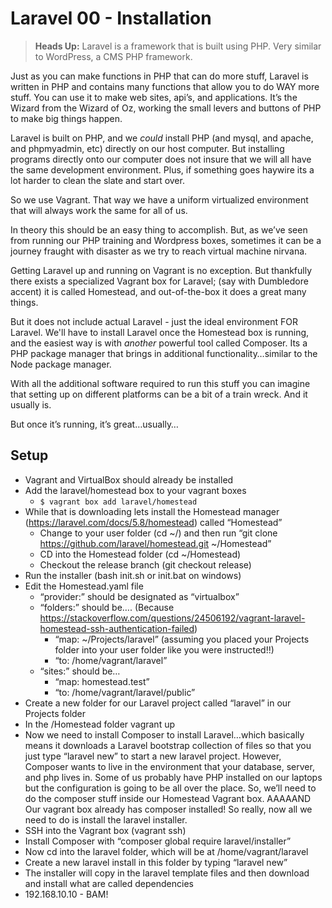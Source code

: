 # Laravel 00 - Installation #

> **Heads Up:** Laravel is a framework that is built using PHP. Very similar to WordPress, a CMS  PHP framework.

Just as you can make functions in PHP that can do more stuff, Laravel is written in PHP and contains many functions that allow you to do WAY more stuff. You can use it to make web sites, api’s, and applications. It’s the Wizard from the Wizard of Oz, working the small levers and buttons of PHP to make big things happen.

Laravel is built on PHP, and we *could* install PHP (and mysql, and apache, and phpmyadmin, etc) directly on our host computer. But installing programs directly onto our computer does not insure that we will all have the same development environment. Plus, if something goes haywire its a lot harder to clean the slate and start over.

So we use Vagrant. That way we have a uniform virtualized environment that will always work the same for all of us.

In theory this should be an easy thing to accomplish. But, as we’ve seen from running our PHP training and Wordpress boxes, sometimes it can be a journey fraught with disaster as we try to reach virtual machine nirvana.

Getting Laravel up and running on Vagrant is no exception. But thankfully there exists a specialized Vagrant box for Laravel; (say with Dumbledore accent) it is called Homestead, and out-of-the-box it does a great many things.

But it does not include actual Laravel - just the ideal environment FOR Laravel. We'll have to install Laravel once the Homestead box is running, and the easiest way is with *another* powerful tool called Composer. Its a PHP package manager that brings in additional functionality…similar to the Node package manager.

With all the additional software required to run this stuff you can imagine that setting up on different platforms can be a bit of a train wreck. And it usually is.

But once it’s running, it’s great…usually…

## Setup ##

- Vagrant and VirtualBox should already be installed
- Add the laravel/homestead box to your vagrant boxes
  - ```$ vagrant box add laravel/homestead```
- While that is downloading lets install the Homestead manager (https://laravel.com/docs/5.8/homestead) called “Homestead”
    - Change to your user folder (cd ~/) and then run “git clone https://github.com/laravel/homestead.git ~/Homestead”
    - CD into the Homestead folder (cd ~/Homestead)
    - Checkout the release branch (git checkout release)
- Run the installer (bash init.sh or init.bat on windows)
- Edit the Homestead.yaml file
    - “provider:” should be designated as “virtualbox”
    - “folders:” should be…. (Because https://stackoverflow.com/questions/24506192/vagrant-laravel-homestead-ssh-authentication-failed)
        - “map: ~/Projects/laravel” (assuming you placed your Projects folder into your user folder like you were instructed!!)
        - “to: /home/vagrant/laravel”
    - “sites:” should be…
        - “map: homestead.test”
        - “to: /home/vagrant/laravel/public”
- Create a new folder for our Laravel project called “laravel” in our Projects folder
- In the /Homestead folder vagrant up
- Now we need to install Composer to install Laravel…which basically means it downloads a Laravel bootstrap collection of files so that you just type “laravel new” to start a new laravel project. However, Composer wants to live in the environment that your database, server, and php lives in. Some of us probably have PHP installed on our laptops but the configuration is going to be all over the place. So, we’ll need to do the composer stuff inside our Homestead Vagrant box. AAAAAND Our vagrant box already has composer installed! So really, now all we need to do is install the laravel installer.
- SSH into the Vagrant box (vagrant ssh)
- Install Composer with “composer global require laravel/installer”
- Now cd into the laravel folder, which will be at /home/vagrant/laravel
- Create a new laravel install in this folder by typing “laravel new”
- The installer will copy in the laravel template files and then download and install what are called dependencies
- 192.168.10.10 - BAM!
